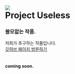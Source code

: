 # ![](https://media.discordapp.net/attachments/899139591624331284/985542502046113832/IMG_1144.png)<br/>Project Useless
### 쓸모없는 작품.
저희가 추구하는 작품입니다.  
[깃허브 페이지 방문하기](https://github.com/nazu280/useless)<br/><br/>
#### coming soon.
